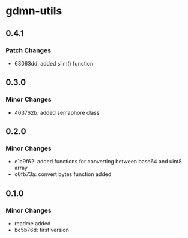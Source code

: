 # gdmn-utils

## 0.4.1

### Patch Changes

- 63063dd: added slim() function

## 0.3.0

### Minor Changes

- 463762b: added semaphore class

## 0.2.0

### Minor Changes

- e1a9f62: added functions for converting between base64 and uint8 array
- c6fb73a: convert bytes function added

## 0.1.0

### Minor Changes

- readme added
- bc5b76d: first version
